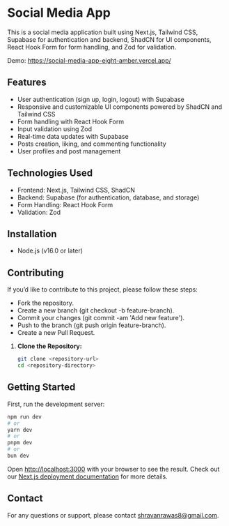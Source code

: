 # Social Media App

This is a social media application built using Next.js, Tailwind CSS, Supabase for authentication and backend, ShadCN for UI components, React Hook Form for form handling, and Zod for validation.

Demo: https://social-media-app-eight-amber.vercel.app/

## Features

  - User authentication (sign up, login, logout) with Supabase
  - Responsive and customizable UI components powered by ShadCN and Tailwind CSS
  - Form handling with React Hook Form
  - Input validation using Zod
  - Real-time data updates with Supabase
  - Posts creation, liking, and commenting functionality
  - User profiles and post management

## Technologies Used

  - Frontend: Next.js, Tailwind CSS, ShadCN
  - Backend: Supabase (for authentication, database, and storage)
  - Form Handling: React Hook Form
  - Validation: Zod

## Installation

  - Node.js (v16.0 or later)

## Contributing

If you’d like to contribute to this project, please follow these steps:

  - Fork the repository.
  - Create a new branch (git checkout -b feature-branch).
  - Commit your changes (git commit -am 'Add new feature').
  - Push to the branch (git push origin feature-branch).
  - Create a new Pull Request.
   

1. **Clone the Repository:**
   
   ```bash
   git clone <repository-url>
   cd <repository-directory>

## Getting Started

First, run the development server:

```bash
npm run dev
# or
yarn dev
# or
pnpm dev
# or
bun dev
```

Open [http://localhost:3000](http://localhost:3000) with your browser to see the result.
Check out our [Next.js deployment documentation](https://nextjs.org/docs/deployment) for more details.

## Contact
For any questions or support, please contact shravanrawas8@gmail.com.
